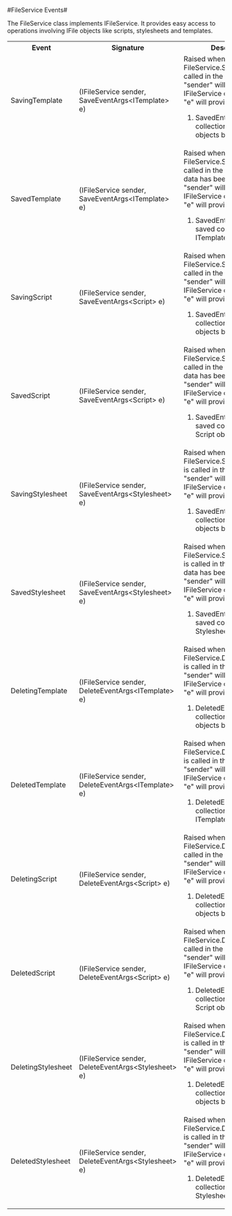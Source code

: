 #FileService Events#

The FileService class implements IFileService. It provides easy access to operations involving IFile objects like scripts, stylesheets and templates.  

<table>
    <tr>
        <th>Event</th>
        <th>Signature</th>
        <th>Description</th>
    </tr>
    <tr>
        <td>SavingTemplate</td>
        <td>(IFileService sender, SaveEventArgs&lt;ITemplate&gt; e)</td>
        <td>
        Raised when FileService.SaveTemplate is called in the API.<br />
        "sender" will be the current IFileService object.<br />
        "e" will provide:
            <ol>
                <li>SavedEntities: Gets the collection of ITemplate objects being saved.</li>
            </ol>
        </td>
    </tr>
    <tr>
        <td>SavedTemplate</td>
        <td>(IFileService sender, SaveEventArgs&lt;ITemplate&gt; e)</td>
        <td>
        Raised when FileService.SaveTemplate is called in the API and after data has been persisted.<br />
        "sender" will be the current IFileService object.<br />
        "e" will provide:
            <ol>
                <li>SavedEntities: Gets the saved collection of ITemplate objects.</li>
            </ol>
        </td>
    </tr>
    <tr>
        <td>SavingScript</td>
        <td>(IFileService sender, SaveEventArgs&lt;Script&gt; e)</td>
        <td>
        Raised when FileService.SaveScript is called in the API.<br />
        "sender" will be the current IFileService object.<br />
        "e" will provide:
            <ol>
                <li>SavedEntities: Gets the collection of Script objects being saved.</li>
            </ol>
        </td>
    </tr>
    <tr>
        <td>SavedScript</td>
        <td>(IFileService sender, SaveEventArgs&lt;Script&gt; e)</td>
        <td>
        Raised when FileService.SaveScript is called in the API and after data has been persisted.<br />
        "sender" will be the current IFileService object.<br />
        "e" will provide:
            <ol>
                <li>SavedEntities: Gets the saved collection of Script objects.</li>
            </ol>
        </td>
    </tr>
    <tr>
        <td>SavingStylesheet</td>
        <td>(IFileService sender, SaveEventArgs&lt;Stylesheet&gt; e)</td>
        <td>
        Raised when FileService.SaveStylesheet is called in the API.<br />
        "sender" will be the current IFileService object.<br />
        "e" will provide:
            <ol>
                <li>SavedEntities: Gets the collection of Stylesheet objects being saved.</li>
            </ol>
        </td>
    </tr>
    <tr>
        <td>SavedStylesheet</td>
        <td>(IFileService sender, SaveEventArgs&lt;Stylesheet&gt; e)</td>
        <td>
        Raised when FileService.SaveStylesheet is called in the API and after data has been persisted.<br />
        "sender" will be the current IFileService object.<br />
        "e" will provide:
            <ol>
                <li>SavedEntities: Gets the saved collection of Stylesheet objects.</li>
            </ol>
        </td>
    </tr>
    <tr>
        <td>DeletingTemplate</td>
        <td>(IFileService sender, DeleteEventArgs&lt;ITemplate&gt; e)</td>
        <td>
        Raised when FileService.DeleteTemplate is called in the API.<br />
        "sender" will be the current IFileService object.<br />
        "e" will provide:
            <ol>
                <li>DeletedEntities: Gets the collection of ITemplate objects being deleted.</li>
            </ol>
        </td>
    </tr>
    <tr>
        <td>DeletedTemplate</td>
        <td>(IFileService sender, DeleteEventArgs&lt;ITemplate&gt; e)</td>
        <td>
        Raised when FileService.DeleteTemplate is called in the API.<br />
        "sender" will be the current IFileService object.<br />
        "e" will provide:
            <ol>
                <li>DeletedEntities: Gets the collection of deleted ITemplate objects.</li>
            </ol>
        </td>
    </tr>
    <tr>
        <td>DeletingScript</td>
        <td>(IFileService sender, DeleteEventArgs&lt;Script&gt; e)</td>
        <td>
        Raised when FileService.DeleteScript is called in the API.<br />
        "sender" will be the current IFileService object.<br />
        "e" will provide:
            <ol>
                <li>DeletedEntities: Gets the collection of Script objects being deleted.</li>
            </ol>
        </td>
    </tr>
    <tr>
        <td>DeletedScript</td>
        <td>(IFileService sender, DeleteEventArgs&lt;Script&gt; e)</td>
        <td>
        Raised when FileService.DeleteScript is called in the API.<br />
        "sender" will be the current IFileService object.<br />
        "e" will provide:
            <ol>
                <li>DeletedEntities: Gets the collection of deleted Script objects.</li>
            </ol>
        </td>
    </tr>
    <tr>
        <td>DeletingStylesheet</td>
        <td>(IFileService sender, DeleteEventArgs&lt;Stylesheet&gt; e)</td>
        <td>
        Raised when FileService.DeleteStylesheet is called in the API.<br />
        "sender" will be the current IFileService object.<br />
        "e" will provide:
            <ol>
                <li>DeletedEntities: Gets the collection of Stylesheet objects being deleted.</li>
            </ol>
        </td>
    </tr>
    <tr>
        <td>DeletedStylesheet</td>
        <td>(IFileService sender, DeleteEventArgs&lt;Stylesheet&gt; e)</td>
        <td>
        Raised when FileService.DeleteStylesheet is called in the API.<br />
        "sender" will be the current IFileService object.<br />
        "e" will provide:
            <ol>
                <li>DeletedEntities: Gets the collection of deleted Stylesheet objects.</li>
            </ol>
        </td>
    </tr>
</table>
